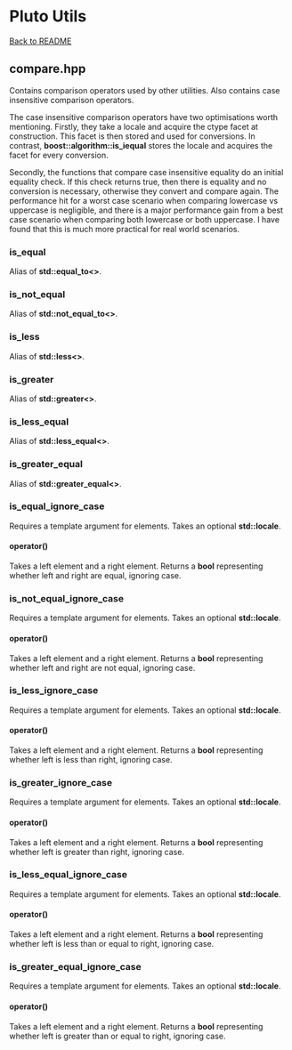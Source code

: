 # Pluto Utils
[Back to README](https://www.github.com/Stephen-ODriscoll/PlutoUtils/blob/main/README.md#documentation)

## compare.hpp
Contains comparison operators used by other utilities. Also contains case insensitive comparison operators.

The case insensitive comparison operators have two optimisations worth mentioning. Firstly, they take a locale and acquire the ctype facet at construction. This facet is then stored and used for conversions. In contrast, **boost::algorithm::is_iequal** stores the locale and acquires the facet for every conversion.

Secondly, the functions that compare case insensitive equality do an initial equality check. If this check returns true, then there is equality and no conversion is necessary, otherwise they convert and compare again. The performance hit for a worst case scenario when comparing lowercase vs uppercase is negligible, and there is a major performance gain from a best case scenario when comparing both lowercase or both uppercase. I have found that this is much more practical for real world scenarios.

### is_equal
Alias of **std::equal_to<>**.

### is_not_equal
Alias of **std::not_equal_to<>**.

### is_less
Alias of **std::less<>**.

### is_greater
Alias of **std::greater<>**.

### is_less_equal
Alias of **std::less_equal<>**.

### is_greater_equal
Alias of **std::greater_equal<>**.

### is_equal_ignore_case
Requires a template argument for elements. Takes an optional **std::locale**.

#### operator()
Takes a left element and a right element. Returns a **bool** representing whether left and right are equal, ignoring case.

### is_not_equal_ignore_case
Requires a template argument for elements. Takes an optional **std::locale**.

#### operator()
Takes a left element and a right element. Returns a **bool** representing whether left and right are not equal, ignoring case.

### is_less_ignore_case
Requires a template argument for elements. Takes an optional **std::locale**.

#### operator()
Takes a left element and a right element. Returns a **bool** representing whether left is less than right, ignoring case.

### is_greater_ignore_case
Requires a template argument for elements. Takes an optional **std::locale**.

#### operator()
Takes a left element and a right element. Returns a **bool** representing whether left is greater than right, ignoring case.

### is_less_equal_ignore_case
Requires a template argument for elements. Takes an optional **std::locale**.

#### operator()
Takes a left element and a right element. Returns a **bool** representing whether left is less than or equal to right, ignoring case.

### is_greater_equal_ignore_case
Requires a template argument for elements. Takes an optional **std::locale**.

#### operator()
Takes a left element and a right element. Returns a **bool** representing whether left is greater than or equal to right, ignoring case.
